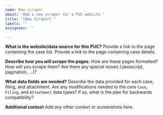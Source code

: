 ```yaml
---
name: New scraper
about: 'Add a new scraper for a PUC website '
title: "[New Scraper] "
labels: ''
assignees: ''

---
```


**What is the website/data source for this PUC?**
Provide a link to the page containing the case list.
Provide a link to the page containing case details.

**Describe how you will scrape the pages.**
How are these pages formatted?
How will you scrape them?
Are there any special issues (Javascript, pagination, ...)?

**What data fields are needed?**
Describe the data provided for each case, filing, and attachment.
Are any modifications needed to the core `Case`, `Filing`, and `Attachment` data types? If so, what is the plan for backwards compatibility?

**Additional context**
Add any other context or screenshots here.
